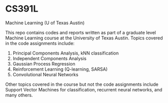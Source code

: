 # CS391L
Machine Learning (U of Texas Austin)

This repo contains codes and reports written as part of a graduate level Machine Learning course at the University of Texas Austin. Topics covered in the code assignments include:

1. Principal Components Analysis, kNN classification
2. Independent Components Analysis
3. Gaussian Process Regression
4. Reinforcement Learning (Q-learning, SARSA)
5. Convolutional Neural Networks

Other topics covered in the course but not the code assignments include Support Vector Machines for classification, recurrent neural networks, and many others.
